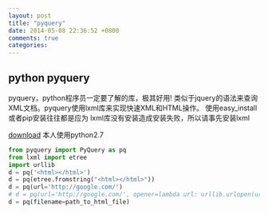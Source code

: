 ```yaml
---
layout: post
title: "pyquery"
date: 2014-05-08 22:36:52 +0800
comments: true
categories: 
---
```


python pyquery
-------------
pyquery，python程序员一定要了解的库，极其好用!
类似于jquery的语法来查询XML文档。pyquery使用lxml库来实现快速XML和HTML操作。
使用easy_install 或者pip安装往往都是应为 lxml库没有安装造成安装失败，所以请事先安装lxml

[download](#http://lxml.de/installation.html)
本人使用python2.7

```python
from pyquery import PyQuery as pq
from lxml import etree
import urllib
d = pq('<html></html>')
d = pq(etree.fromstring("<html></html>"))
d = pq(url='http://google.com/')
# d = pq(url='http://google.com/', opener=lambda url: urllib.urlopen(url).read())
d = pq(filename=path_to_html_file)
```

